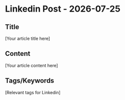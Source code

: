 # Linkedin Post - 2026-07-25

## Title
[Your article title here]

## Content
[Your article content here]

## Tags/Keywords
[Relevant tags for Linkedin]
